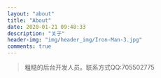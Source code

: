```yaml
---
layout: "about"
title: "About"
date: 2020-01-21 09:48:33
description: "关于"
header-img: "img/header_img/Iron-Man-3.jpg"
comments: true
---
```


> 粗糙的后台开发人员。联系方式QQ:705502775
> 
